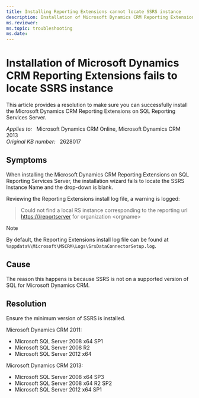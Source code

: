```yaml
---
title: Installing Reporting Extensions cannot locate SSRS instance
description: Installation of Microsoft Dynamics CRM Reporting Extensions fails to locate SSRS instance Name and the drop-down is blank. Provides a resolution.
ms.reviewer: 
ms.topic: troubleshooting
ms.date: 
---
```

# Installation of Microsoft Dynamics CRM Reporting Extensions fails to locate SSRS instance

This article provides a resolution to make sure you can successfully install the Microsoft Dynamics CRM Reporting Extensions on SQL Reporting Services Server.

_Applies to:_ &nbsp; Microsoft Dynamics CRM Online, Microsoft Dynamics CRM 2013  
_Original KB number:_ &nbsp; 2628017

## Symptoms

When installing the Microsoft Dynamics CRM Reporting Extensions on SQL Reporting Services Server, the installation wizard fails to locate the SSRS Instance Name and the drop-down is blank.

Reviewing the Reporting Extensions install log file, a warning is logged:

> Could not find a local RS instance corresponding to the reporting url [https:///reportserver](https://ldndsm020004277/reportserver_crmrs) for organization \<orgname>

> [!NOTE]
> By default, the Reporting Extensions install log file can be found at `%appdata%\Microsoft\MSCRM\Logs\SrsDataConnectorSetup.log`.

## Cause

The reason this happens is because SSRS is not on a supported version of SQL for Microsoft Dynamics CRM.

## Resolution

Ensure the minimum version of SSRS is installed.

Microsoft Dynamics CRM 2011:

- Microsoft SQL Server 2008 x64 SP1
- Microsoft SQL Server 2008 R2
- Microsoft SQL Server 2012 x64

Microsoft Dynamics CRM 2013:

- Microsoft SQL Server 2008 x64 SP3
- Microsoft SQL Server 2008 x64 R2 SP2
- Microsoft SQL Server 2012 x64 SP1
